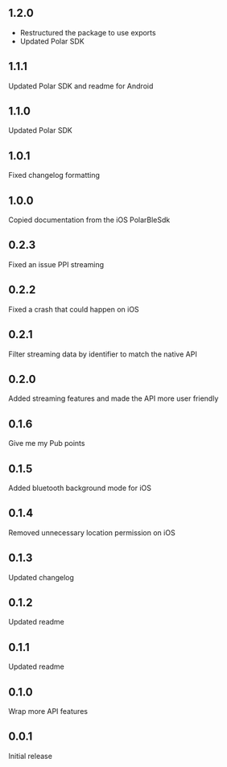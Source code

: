 ## 1.2.0
- Restructured the package to use exports
- Updated Polar SDK

## 1.1.1
Updated Polar SDK and readme for Android

## 1.1.0
Updated Polar SDK

## 1.0.1
Fixed changelog formatting

## 1.0.0
Copied documentation from the iOS PolarBleSdk

## 0.2.3
Fixed an issue PPI streaming

## 0.2.2
Fixed a crash that could happen on iOS

## 0.2.1
Filter streaming data by identifier to match the native API

## 0.2.0
Added streaming features and made the API more user friendly

## 0.1.6
Give me my Pub points

## 0.1.5
Added bluetooth background mode for iOS

## 0.1.4
Removed unnecessary location permission on iOS

## 0.1.3
Updated changelog

## 0.1.2
Updated readme

## 0.1.1
Updated readme

## 0.1.0
Wrap more API features

## 0.0.1
Initial release